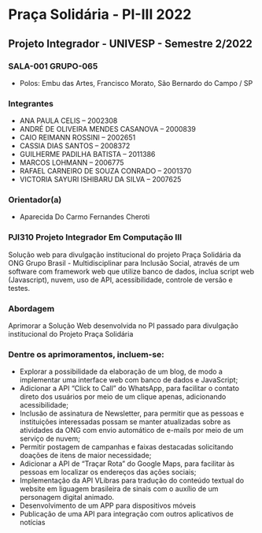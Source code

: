 # Praça Solidária - PI-III 2022
## Projeto Integrador - UNIVESP - Semestre 2/2022

### SALA-001 GRUPO-065
- Polos: Embu das Artes, Francisco Morato, São Bernardo do Campo / SP

### Integrantes
- ANA PAULA CELIS – 2002308
- ANDRÉ DE OLIVEIRA MENDES CASANOVA – 2000839
- CAIO REIMANN ROSSINI – 2002651
- CASSIA DIAS SANTOS – 2008372
- GUILHERME PADILHA BATISTA – 2011386
- MARCOS LOHMANN – 2006775
- RAFAEL CARNEIRO DE SOUZA CONRADO – 2001370
- VICTORIA SAYURI ISHIBARU DA SILVA – 2007625


### Orientador(a)
- Aparecida Do Carmo Fernandes Cheroti

### PJI310 Projeto Integrador Em Computação III

Solução web para divulgação institucional do projeto Praça Solidária da ONG Grupo Brasil - Multidisciplinar para Inclusão Social, através de um software com framework web que utilize banco de dados, inclua script web (Javascript), nuvem, uso de API, acessibilidade, controle de versão e testes.

### Abordagem

Aprimorar a Solução Web desenvolvida no PI passado para divulgação institucional do Projeto Praça Solidária

### Dentre os aprimoramentos, incluem-se:

- Explorar a possibilidade da elaboração de um blog, de modo a implementar uma interface web com banco de dados e JavaScript;
- Adicionar a API “Click to Call” do WhatsApp, para facilitar o contato direto dos usuários por meio de um clique apenas, adicionando acessibilidade;
- Inclusão de assinatura de Newsletter, para permitir que as pessoas e instituições interessadas possam se manter atualizadas sobre as atividades da ONG com envio automático de e-mails por meio de um serviço de nuvem;
- Permitir postagem de campanhas e faixas destacadas solicitando doações de itens de maior necessidade;
- Adicionar a API de “Traçar Rota” do Google Maps, para facilitar às pessoas em localizar os endereços das ações sociais;
- Implementação da API VLibras para tradução do conteúdo textual do website em liguagem brasileira de sinais com o auxílio de um personagem digital animado.
- Desenvolvimento de um APP para dispositivos móveis
- Publicação de uma API para integração com outros aplicativos de notícias

